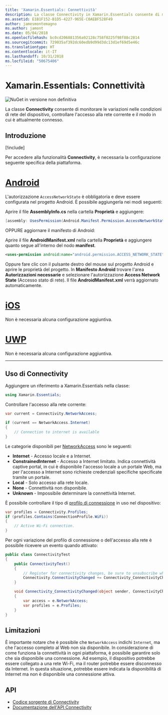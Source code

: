 ```yaml
---
title: 'Xamarin.Essentials: Connettività'
description: La classe Connectivity in Xamarin.Essentials consente di monitorare le variazioni nelle condizioni di rete del dispositivo, controllare l'accesso alla rete corrente e il modo in cui è attualmente connesso.
ms.assetid: E1B1F152-B1D5-4227-965E-C0AEBF528F49
author: jamesmontemagno
ms.author: jamont
ms.date: 05/04/2018
ms.openlocfilehash: bc0cd206881356a92128c758f0225f98f88c2814
ms.sourcegitcommit: 729035af392dc60edb9d99d3dc13d1ef69d5e46c
ms.translationtype: HT
ms.contentlocale: it-IT
ms.lasthandoff: 10/31/2018
ms.locfileid: "50675406"
---
```

# <a name="xamarinessentials-connectivity"></a>Xamarin.Essentials: Connettività

![NuGet in versione non definitiva](~/media/shared/pre-release.png)

La classe **Connectivity** consente di monitorare le variazioni nelle condizioni di rete del dispositivo, controllare l'accesso alla rete corrente e il modo in cui è attualmente connesso.

## <a name="get-started"></a>Introduzione

[!include[](~/essentials/includes/get-started.md)]

Per accedere alla funzionalità **Connectivity**, è necessaria la configurazione seguente specifica della piattaforma.

# <a name="androidtabandroid"></a>[Android](#tab/android)

L'autorizzazione `AccessNetworkState` è obbligatoria e deve essere configurata nel progetto Android. È possibile aggiungerla nei modi seguenti:

Aprire il file **AssemblyInfo.cs** nella cartella **Proprietà** e aggiungere:

```csharp
[assembly: UsesPermission(Android.Manifest.Permission.AccessNetworkState)]
```

OPPURE aggiornare il manifesto di Android:

Aprire il file **AndroidManifest.xml** nella cartella **Proprietà** e aggiungere quanto segue all'interno del nodo **manifest**.

```xml
<uses-permission android:name="android.permission.ACCESS_NETWORK_STATE" />
```

Oppure fare clic con il pulsante destro del mouse sul progetto Android e aprire le proprietà del progetto. In **Manifesto Android** trovare l'area **Autorizzazioni necessarie** e selezionare l'autorizzazione **Access Network State** (Accesso stato di rete). Il file **AndroidManifest.xml** verrà aggiornato automaticamente.

# <a name="iostabios"></a>[iOS](#tab/ios)

Non è necessaria alcuna configurazione aggiuntiva.

# <a name="uwptabuwp"></a>[UWP](#tab/uwp)

Non è necessaria alcuna configurazione aggiuntiva.

-----

## <a name="using-connectivity"></a>Uso di Connectivity

Aggiungere un riferimento a Xamarin.Essentials nella classe:

```csharp
using Xamarin.Essentials;
```

Controllare l'accesso alla rete corrente:

```csharp
var current = Connectivity.NetworkAccess;

if (current == NetworkAccess.Internet)
{
    // Connection to internet is available
}
```

Le categorie disponibili per [NetworkAccess](xref:Xamarin.Essentials.NetworkAccess) sono le seguenti:

* **Internet** - Accesso locale e a Internet.
* **ConstrainedInternet** - Accesso a Internet limitato. Indica connettività captive portal, in cui è disponibile l'accesso locale a un portale Web, ma per l'accesso a Internet sono richieste credenziali specifiche specificate tramite un portale.
* **Local** - Solo accesso alla rete locale.
* **None** - Connettività non disponibile.
* **Unknown** - Impossibile determinare la connettività Internet.

È possibile controllare il tipo di [profilo di connessione](xref:Xamarin.Essentials.ConnectionProfile) in uso nel dispositivo:

```csharp
var profiles = Connectivity.Profiles;
if (profiles.Contains(ConnectionProfile.WiFi))
{
    // Active Wi-Fi connection.
}
```

Per ogni variazione del profilo di connessione o dell'accesso alla rete è possibile ricevere un evento quando attivato:

```csharp
public class ConnectivityTest
{
    public ConnectivityTest()
    {
        // Register for connectivity changes, be sure to unsubscribe when finished
        Connectivity.ConnectivityChanged += Connectivity_ConnectivityChanged;
    }

    void Connectivity_ConnectivityChanged(object sender, ConnectivityChangedEventArgs  e)
    {
        var access = e.NetworkAccess;
        var profiles = e.Profiles;
    }
}
```

## <a name="limitations"></a>Limitazioni

È importante notare che è possibile che `NetworkAccess` indichi `Internet`, ma che l'accesso completo al Web non sia disponibile. In considerazione di come funziona la connettività in ogni piattaforma, è possibile garantire solo che sia disponibile una connessione. Ad esempio, il dispositivo potrebbe essere collegato a una rete Wi-Fi, ma il router potrebbe essere disconnesso da Internet. In questa situazione, potrebbe essere indicata la disponibilità di Internet ma non è disponibile una connessione attiva.

## <a name="api"></a>API

* [Codice sorgente di Connectivity](https://github.com/xamarin/Essentials/tree/master/Xamarin.Essentials/Connectivity)
* [Documentazione dell'API Connectivity](xref:Xamarin.Essentials.Connectivity)
